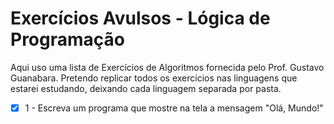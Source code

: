 # Exercícios Avulsos - Lógica de Programação
Aqui uso uma lista de Exercícios de Algoritmos fornecida pelo Prof. Gustavo Guanabara. Pretendo replicar todos os exercícios nas linguagens que estarei estudando, deixando cada linguagem separada por pasta.

- [x] 1 - Escreva um programa que mostre na tela a mensagem "Olá, Mundo!"
